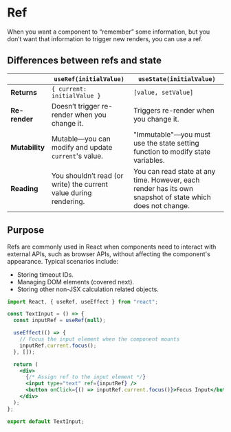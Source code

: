 # Ref

When you want a component to “remember” some information,
but you don’t want that information to trigger new renders, you can use a ref.

## Differences between refs and state

|                | `useRef(initialValue)`                                            | `useState(initialValue)`                                                                                  |
| -------------- | ----------------------------------------------------------------- | --------------------------------------------------------------------------------------------------------- |
| **Returns**    | `{ current: initialValue }`                                       | `[value, setValue]`                                                                                       |
| **Re-render**  | Doesn’t trigger re-render when you change it.                     | Triggers re-render when you change it.                                                                    |
| **Mutability** | Mutable—you can modify and update `current`'s value.              | "Immutable"—you must use the state setting function to modify state variables.                            |
| **Reading**    | You shouldn’t read (or write) the current value during rendering. | You can read state at any time. However, each render has its own snapshot of state which does not change. |

## Purpose

Refs are commonly used in React when components need to interact with external APIs, such as browser APIs, without affecting the component's appearance. Typical scenarios include:

- Storing timeout IDs.
- Managing DOM elements (covered next).
- Storing other non-JSX calculation related objects.

```jsx
import React, { useRef, useEffect } from "react";

const TextInput = () => {
  const inputRef = useRef(null);

  useEffect(() => {
    // Focus the input element when the component mounts
    inputRef.current.focus();
  }, []);

  return (
    <div>
      {/* Assign ref to the input element */}
      <input type="text" ref={inputRef} />
      <button onClick={() => inputRef.current.focus()}>Focus Input</button>
    </div>
  );
};

export default TextInput;
```
